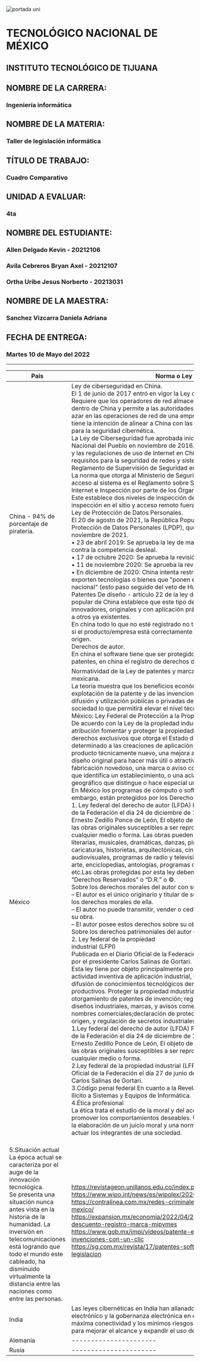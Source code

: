 ![portada uni](https://user-images.githubusercontent.com/101743883/161363304-dc9ef832-b950-4c0f-9f08-b481a8ab5f1b.png)

# TECNOLÓGICO NACIONAL DE MÉXICO
## INSTITUTO TECNOLÓGICO DE TIJUANA 
## NOMBRE DE LA CARRERA: 
### Ingeniería informática
## NOMBRE DE LA MATERIA: 
### Taller de legislación informática
## TÍTULO DE TRABAJO: 
### Cuadro Comparativo
## UNIDAD A EVALUAR: 
### 4ta
## NOMBRE DEL ESTUDIANTE: 
### Allen Delgado Kevin - 20212106
### Avila Cebreros Bryan Axel - 20212107
### Ortha Uribe Jesus Norberto - 20213031
## NOMBRE DE LA MAESTRA:
### Sanchez Vizcarra Daniela Adriana
## FECHA DE ENTREGA:
### Martes 10 de Mayo del 2022
----------------------------------
|Pais|Norma o Ley|Notas periodisticas|
|----|----------------------|--------------|
| China - 94% de porcentaje de pirateria.| Ley de ciberseguridad en China. <br>El 1 de junio de 2017 entró en vigor la Ley de Ciberseguridad de China. <br>Requiere que los operadores de red almacenen datos seleccionados dentro de China y permite a las autoridades chinas realizar controles al azar en las operaciones de red de una empresa. Beijing afirma que la ley tiene la intención de alinear a China con las mejores prácticas mundiales para la seguridad cibernética. <br>La Ley de Ciberseguridad fue aprobada inicialmente por el Congreso Nacional del Pueblo en noviembre de 2016. Reforma la gestión de datos y las regulaciones de uso de Internet en China e impone nuevos requisitos para la seguridad de redes y sistemas. <br>Reglamento de Supervisión de Seguridad en Internet. <br>La norma que otorga al Ministerio de Seguridad Pública el derecho de acceso al sistema es el Reglamento sobre Supervisión de Seguridad de Internet e Inspección por parte de los Órganos de Seguridad Pública. Este establece dos niveles de inspección de servidores en red: inspección en el sitio y acceso remoto fuera de línea. <br>Ley de Protección de Datos Personales. <br>El 20 de agosto de 2021, la República Popular de China aprobó la Ley de Protección de Datos Personales (LPDP), que entrará en vigencia el 1 de noviembre de 2021. <br> •	23 de abril 2019: Se aprueba la ley de marcas y las revisiones de la ley contra la competencia desleal. <br>•	17 de octubre 2020: Se aprueba la revisión de la Ley de Patentes. <br>•	11 de noviembre 2020: Se aprueba la revisión de la ley de copyright <br>•	En diciembre de 2020: China intenta restringir marcas extranjeras que exporten tecnologías o bienes que "ponen en peligro la seguridad nacional" (esto paso seguido del veto de Huawei en Estados Unidos). <br> Patentes De diseño - artículo 22 de la ley de patentes de la República popular de China establece que este tipo de patentes debe. Ser innovadores, originales y con aplicación práctica y claramente distintos a otros ya existentes. <br>En china todo lo que no esté registrado no tiene protección, no importa si el producto/empresa está correctamente registrada en su país de origen. <br>Derechos de autor. <br>En china el software tiene que ser protegido por copyright en vez de por patentes, en china el registro de derechos de autor es voluntario. | https://elpais.com/internacional/2017/05/31/actualidad/1496241283_691973.html https://mercado.com.ar/tecnologia/en-china-abunda-el-software-ilegal/ <br>Ley de Patentes de la República popular China:<br> https://wipolex.wipo.int/es/text/125983 <br>Ley de Marcas de la República Popular China: <br>https://wipolex.wipo.int/es/text/341321 <br>Ley de Derechos de Autor de la República Popular China: <br>https://wipolex.wipo.int/en/text/186569 |
|México|Normatividad de la Ley de patentes y marcas: una perspectiva mexicana.<br>La teoría muestra que los beneficios económicos derivados de la explotación de la patente y de las invenciones resultantes para su difusión y utilización públicas o privadas deben ser con beneficios a la sociedad lo que permitirá elevar el nivel técnico de un país.<br>México: Ley Federal de Protección a la Propiedad Industrial.<br>De acuerdo con la Ley de la propiedad industrial, el IMPI tiene como atribución fomentar y proteger la propiedad industrial; es decir, los derechos exclusivos que otorga el Estado durante un tiempo determinado a las creaciones de aplicación industrial tales como un producto técnicamente nuevo, una mejora a una máquina o aparato, un diseño original para hacer más útil o atractivo un producto de fabricación novedoso, una marca o aviso comercial, una denominación que identifica un establecimiento, o una aclaración sobre el origen geográfico que distingue o hace especial un producto.<br>En México los programas de cómputo o software no son patentables, sin embargo, están protegidos por los Derechos de Autor.<br>1. Ley federal del derecho de autor (LFDA) Publicada en el Diario Oficial de la Federación el día 24 de diciembre de 1996 por el presidente Ernesto Zedillo Ponce de León, El objeto de la misma es la protección de las obras originales susceptibles a ser reproducidas o divulgadas por cualquier medio o forma. Las obras pueden ser de muchos tipos: <br>literarias, musicales, dramáticas, danzas, pinturas, dibujos, esculturas, caricaturas, historietas, arquitectónicas, cinematográficas, audiovisuales, programas de radio y televisión, fotografías, obras de arte, enciclopedias, antologías, programas de cómputo, bases de datos, etc.Las obras protegidas por esta ley deben de tener la leyenda “Derechos Reservados” o “D.R.” o ©.<br>Sobre los derechos morales del autor con su obra:<br>– El autor es el único originario y titular de su obra, no puede renunciar a los derechos morales de ella.<br>– El autor no puede transmitir, vender o ceder los derechos morales de su obra.<br>– El autor posee estos derechos sobre su obra sin fecha de caducidad.<br>Sobre los derechos patrimoniales del autor con su obra.<br>2. Ley federal de la propiedad<br>industrial (LFPI)<br>Publicada en el Diario Oficial de la Federación el día 27 de junio de 1991 por el presidente Carlos Salinas de Gortari.<br>Esta ley tiene por objeto principalmente promover y fomentar la actividad inventiva de aplicación industrial, las mejoras técnicas y la difusión de conocimientos tecnológicos dentro de los sectores productivos. Proteger la propiedad industrial mediante la regulación y otorgamiento de patentes de invención; registros de modelos de utilidad, diseños industriales, marcas, y avisos comerciales; publicación de nombres comerciales;declaración de protección de denominaciones de origen, y regulación de secretos industriales.<br>1.Ley federal del derecho de autor (LFDA) Publicada en el Diario Oficial de la Federación el día 24 de diciembre de 1996 por el presidente Ernesto Zedillo Ponce de León, El objeto de la misma es la protección de las obras originales susceptibles a ser reproducidas o divulgadas por cualquier medio o forma.<br>2.Ley federal de la propiedad industrial (LFPI) Publicada en el Diario Oficial de la Federación el día 27 de junio de 1991 por el presidente Carlos Salinas de Gortari.<br>3.Código penal federal En cuanto a la Revelación de Secretos y Acceso Ilícito a Sistemas y Equipos de Informática. <br>4.Ética profesional<br>La ética trata el estudio de la moral y del accionar humano para promover los comportamientos deseables. Una sentencia ética supone la elaboración de un juicio moral y una norma que señala cómo deberían actuar los integrantes de una sociedad.
<br>5.Situación actual<br>La época actual se caracteriza por el auge de la innovación tecnológica. <br>Se presenta una situación nunca antes vista en la historia de la humanidad. La inversión en telecomunicaciones está logrando que todo el mundo este cableado, ha disminuido virtualmente la distancia entre las naciones como entre las personas.|https://revistageon.unillanos.edu.co/index.php/geon/article/view/87/165<br>https://www.wipo.int/news/es/wipolex/2020/article_0019.html<br>https://contralinea.com.mx/redes-criminales-controlan-pirateria-en-mexico/<br>https://expansion.mx/economia/2022/04/20/economia-impi-descuento-registro-marca-mipymes<br>https://www.gob.mx/impi/videos/patente-en-linea-protege-tus-invenciones-con-un-clic<br>https://sg.com.mx/revista/17/patentes-software-conociendo-la-legislacion|
|India|Las leyes cibernéticas en India han allanado el camino para el comercio electrónico y la gobernanza electrónica en el país al garantizar la máxima conectividad y los mínimos riesgos de ciberseguridad. Además, para mejorar el alcance y expandir el uso de medios digitales.|--------------|
|Alemania|----------------------|--------------|
|Rusia|----------------------|--------------|